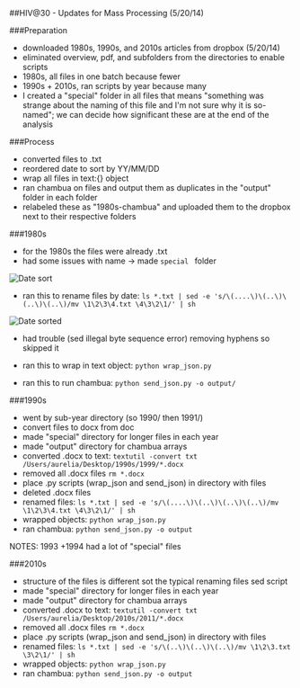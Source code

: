 ##HIV@30 - Updates for Mass Processing (5/20/14)

###Preparation
* downloaded 1980s, 1990s, and 2010s articles from dropbox (5/20/14)
* eliminated overview, pdf, and subfolders from the directories to enable scripts
* 1980s, all files in one batch because fewer
* 1990s + 2010s, ran scripts by year because many
* I created a "special" folder in all files that means "something was strange about the naming of this file and I'm not sure why it is so-named"; we can decide how significant these are at the end of the analysis

###Process

* converted files to .txt
* reordered date to sort by YY/MM/DD
* wrap all files in text:{} object
* ran chambua on files and output them as duplicates in the "output" folder in each folder
* relabeled these as "1980s-chambua" and uploaded them to the dropbox next to their respective folders


###1980s
* for the 1980s the files were already .txt
* had some issues with name -> made `special ` folder  

![Date sort]()

* ran this to rename files by date: `ls *.txt | sed -e 's/\(....\)\(..\)\(..\)\(..\)/mv \1\2\3\4.txt \4\3\2\1/' | sh`

![Date sorted]()

* had trouble (sed illegal byte sequence error) removing hyphens so skipped it

* ran this to wrap in text object: `python wrap_json.py`
* ran this to run chambua: `python send_json.py -o output/`

###1990s
* went by sub-year directory (so 1990/ then 1991/)
* convert files to docx from doc
* made "special" directory for longer files in each year
* made "output" directory for chambua arrays
* converted .docx to text: `textutil -convert txt /Users/aurelia/Desktop/1990s/1999/*.docx`
* removed all .docx files `rm *.docx`
* place .py scripts (wrap_json and send_json) in directory with files
* deleted .docx files
* renamed files: `ls *.txt | sed -e 's/\(....\)\(..\)\(..\)\(..\)/mv \1\2\3\4.txt \4\3\2\1/' | sh`
* wrapped objects: `python wrap_json.py`
* ran chambua: `python send_json.py -o output`

NOTES:
1993 +1994 had a lot of "special" files


###2010s
* structure of the files is different sot the typical renaming files sed script 
* made "special" directory for longer files in each year
* made "output" directory for chambua arrays
* converted .docx to text: `textutil -convert txt /Users/aurelia/Desktop/2010s/2011/*.docx`
* removed all .docx files `rm *.docx`
* place .py scripts (wrap_json and send_json) in directory with files
* renamed files: `ls *.txt | sed -e 's/\(..\)\(..\)\(..\)/mv \1\2\3.txt \3\2\1/' | sh`
* wrapped objects: `python wrap_json.py`
* ran chambua: `python send_json.py -o output`

